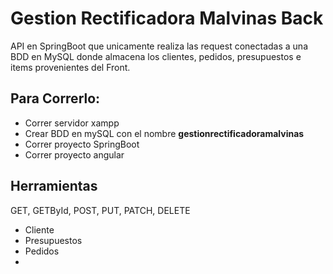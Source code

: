 # Gestion Rectificadora Malvinas Back
API en SpringBoot que unicamente realiza las request conectadas a una BDD en MySQL donde almacena los clientes, pedidos, presupuestos e items provenientes del Front.
<h2>Para Correrlo:</h2>
<ul>
<li>Correr servidor xampp</li>
<li>Crear BDD en mySQL con el nombre <strong>gestionrectificadoramalvinas</strong></li>
<li>Correr proyecto SpringBoot</li>
<li>Correr proyecto angular</li>
</ul>
<h2>Herramientas</h2>
<p>GET, GETById, POST, PUT, PATCH, DELETE</p>
<ul>
<li>Cliente</li>
<li>Presupuestos</li>
<li>Pedidos</li>
<li></li>
</ul>
<p></p>
